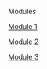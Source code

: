 Modules

<a href="Module 1.md" title="Module 1">Module 1</a>

<a href="Module 2.md" title="Module 2">Module 2</a>

<a href="Module 3.md" title="Module 3">Module 3</a>
